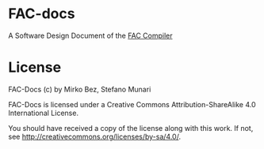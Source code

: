 # FAC-docs
A Software Design Document of the [FAC Compiler](https://github.com/StefanoMunari/FAC)

# License
FAC-Docs (c) by Mirko Bez, Stefano Munari

FAC-Docs is licensed under a
Creative Commons Attribution-ShareAlike 4.0 International License.

You should have received a copy of the license along with this
work. If not, see <http://creativecommons.org/licenses/by-sa/4.0/>.
